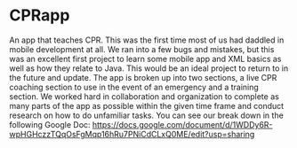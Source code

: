# CPRapp
An app that teaches CPR. This was the first time most of us had daddled in mobile development at all. We ran into a few bugs and mistakes, but this was an excellent first project to learn some mobile app and XML basics as well as how they relate to Java. This would be an ideal project to return to in the future and update. The app is broken up into two sections, a live CPR coaching section to use in the event of an emergency and a training section. We worked hard in collaboration and organization to complete as many parts of the app as possible within the given time frame and conduct research on how to do unfamiliar tasks. You can see our break down in the following Google Doc: https://docs.google.com/document/d/1WDDy6R-wpHGHczzTQqOsFgMqp16hRu7PNiCdCLxQ0ME/edit?usp=sharing
